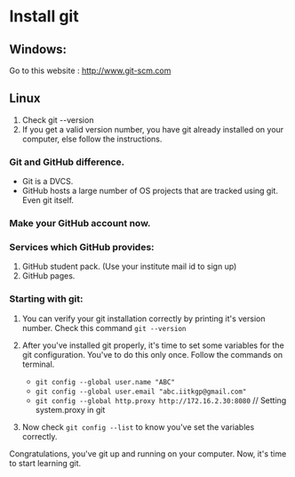 
# Install git


## Windows: 

  Go to this website :   http://www.git-scm.com


## Linux

1. Check git --version
2. If you get a valid version number, you have git already installed on your computer, else follow the instructions.


### Git and GitHub difference.

* Git is a DVCS.
* GitHub hosts a large number of OS projects that are tracked using git. Even git itself.


### Make your GitHub account now.


### Services which GitHub provides:

1. GitHub student pack. (Use your institute mail id to sign up)
2. GitHub pages.  


### Starting with git:


1. You can verify your git installation correctly by printing it's version number. Check this command `git --version`

2. After you've installed git properly, it's time to set some variables for the git configuration. You've to do this only once. Follow the commands on terminal.

	* `git config --global user.name "ABC"`
	* `git config --global user.email "abc.iitkgp@gmail.com"`
	* `git config --global http.proxy http://172.16.2.30:8080`      // Setting system.proxy in git

3. Now check `git config --list` to know you've set the variables correctly.



Congratulations, you've git up and running on your computer. Now, it's time to start learning git.
